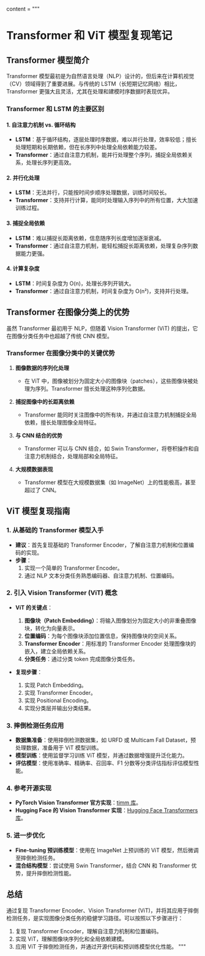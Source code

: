 content = """
# Transformer 和 ViT 模型复现笔记

## Transformer 模型简介

Transformer 模型最初是为自然语言处理（NLP）设计的，但后来在计算机视觉（CV）领域得到了重要进展。与传统的 LSTM（长短期记忆网络）相比，Transformer 更强大且灵活，尤其在处理和建模时序数据时表现优异。

### Transformer 和 LSTM 的主要区别

#### 1. 自注意力机制 vs. 循环结构
- **LSTM**：基于循环结构，逐层处理时序数据，难以并行处理，效率较低；擅长处理短期和长期依赖，但在长序列中处理全局依赖能力较差。
- **Transformer**：通过自注意力机制，能并行处理整个序列，捕捉全局依赖关系，处理长序列更高效。

#### 2. 并行化处理
- **LSTM**：无法并行，只能按时间步顺序处理数据，训练时间较长。
- **Transformer**：支持并行计算，能同时处理输入序列中的所有位置，大大加速训练过程。

#### 3. 捕捉全局依赖
- **LSTM**：难以捕捉长距离依赖，信息随序列长度增加逐渐衰减。
- **Transformer**：通过自注意力机制，能轻松捕捉长距离依赖，处理复杂序列数据能力更强。

#### 4. 计算复杂度
- **LSTM**：时间复杂度为 O(n)，处理长序列开销大。
- **Transformer**：通过自注意力机制，时间复杂度为 O(n²)，支持并行处理。

## Transformer 在图像分类上的优势

虽然 Transformer 最初用于 NLP，但随着 Vision Transformer (ViT) 的提出，它在图像分类任务中也超越了传统 CNN 模型。

### Transformer 在图像分类中的关键优势

1. **图像数据的序列化处理**
   - 在 ViT 中，图像被划分为固定大小的图像块（patches），这些图像块被处理为序列。Transformer 擅长处理这种序列化数据。

2. **捕捉图像中的长距离依赖**
   - Transformer 能同时关注图像中的所有块，并通过自注意力机制捕捉全局依赖，擅长处理图像全局特征。

3. **与 CNN 结合的优势**
   - Transformer 可以与 CNN 结合，如 Swin Transformer，将卷积操作和自注意力机制结合，处理局部和全局特征。

4. **大规模数据表现**
   - Transformer 模型在大规模数据集（如 ImageNet）上的性能极高，甚至超过了 CNN。

## ViT 模型复现指南

### 1. 从基础的 Transformer 模型入手

- **建议**：首先复现基础的 Transformer Encoder，了解自注意力机制和位置编码的实现。
- **步骤**：
  1. 实现一个简单的 Transformer Encoder。
  2. 通过 NLP 文本分类任务熟悉编码器、自注意力机制、位置编码。

### 2. 引入 Vision Transformer (ViT) 概念

- **ViT 的关键点**：
  1. **图像块（Patch Embedding）**：将输入图像划分为固定大小的非重叠图像块，转化为向量表示。
  2. **位置编码**：为每个图像块添加位置信息，保持图像块的空间关系。
  3. **Transformer Encoder**：用标准的 Transformer Encoder 处理图像块的嵌入，建立全局依赖关系。
  4. **分类任务**：通过分类 token 完成图像分类任务。

- **复现步骤**：
  1. 实现 Patch Embedding。
  2. 实现 Transformer Encoder。
  3. 实现 Positional Encoding。
  4. 实现分类层并输出分类结果。

### 3. 摔倒检测任务应用

- **数据集准备**：使用摔倒检测数据集，如 URFD 或 Multicam Fall Dataset，预处理数据，准备用于 ViT 模型训练。
- **模型训练**：使用监督学习训练 ViT 模型，并通过数据增强提升泛化能力。
- **评估模型**：使用准确率、精确率、召回率、F1 分数等分类评估指标评估模型性能。

### 4. 参考开源实现

- **PyTorch Vision Transformer 官方实现**：[timm 库](https://github.com/rwightman/pytorch-image-models)。
- **Hugging Face 的 Vision Transformer 实现**：[Hugging Face Transformers 库](https://huggingface.co/transformers/model_doc/vit.html)。

### 5. 进一步优化

- **Fine-tuning 预训练模型**：使用在 ImageNet 上预训练的 ViT 模型，然后微调至摔倒检测任务。
- **混合结构模型**：尝试使用 Swin Transformer，结合 CNN 和 Transformer 优势，提升摔倒检测性能。

## 总结

通过复现 Transformer Encoder、Vision Transformer (ViT)，并将其应用于摔倒检测任务，是实现图像分类任务的稳健学习路径。可以按照以下步骤进行：
1. 复现 Transformer Encoder，理解自注意力机制和位置编码。
2. 实现 ViT，理解图像块序列化和全局依赖建模。
3. 应用 ViT 于摔倒检测任务，并通过开源代码和预训练模型优化性能。
"""





